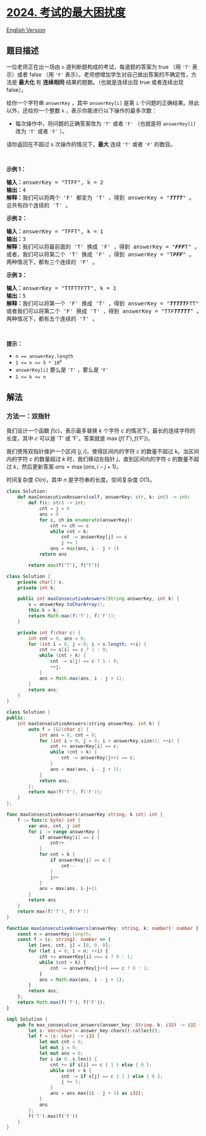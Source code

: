 # [2024. 考试的最大困扰度](https://leetcode.cn/problems/maximize-the-confusion-of-an-exam)

[English Version](/solution/2000-2099/2024.Maximize%20the%20Confusion%20of%20an%20Exam/README_EN.md)

<!-- tags:字符串,二分查找,前缀和,滑动窗口 -->

## 题目描述

<!-- 这里写题目描述 -->

<p>一位老师正在出一场由 <code>n</code>&nbsp;道判断题构成的考试，每道题的答案为 true （用 <code><span style="">'T'</span></code> 表示）或者 false （用 <code>'F'</code>&nbsp;表示）。老师想增加学生对自己做出答案的不确定性，方法是&nbsp;<strong>最大化&nbsp;</strong>有 <strong>连续相同</strong>&nbsp;结果的题数。（也就是连续出现 true 或者连续出现 false）。</p>

<p>给你一个字符串&nbsp;<code>answerKey</code>&nbsp;，其中&nbsp;<code>answerKey[i]</code>&nbsp;是第 <code>i</code>&nbsp;个问题的正确结果。除此以外，还给你一个整数 <code>k</code>&nbsp;，表示你能进行以下操作的最多次数：</p>

<ul>
	<li>每次操作中，将问题的正确答案改为&nbsp;<code>'T'</code> 或者&nbsp;<code>'F'</code>&nbsp;（也就是将 <code>answerKey[i]</code> 改为&nbsp;<code>'T'</code>&nbsp;或者&nbsp;<code>'F'</code>&nbsp;）。</li>
</ul>

<p>请你返回在不超过 <code>k</code>&nbsp;次操作的情况下，<strong>最大</strong>&nbsp;连续 <code>'T'</code>&nbsp;或者 <code>'F'</code>&nbsp;的数目。</p>

<p>&nbsp;</p>

<p><strong>示例 1：</strong></p>

<pre>
<b>输入：</b>answerKey = "TTFF", k = 2
<b>输出：</b>4
<b>解释：</b>我们可以将两个 'F' 都变为 'T' ，得到 answerKey = "<em><strong>TTTT</strong></em>" 。
总共有四个连续的 'T' 。
</pre>

<p><strong>示例 2：</strong></p>

<pre>
<b>输入：</b>answerKey = "TFFT", k = 1
<b>输出：</b>3
<b>解释：</b>我们可以将最前面的 'T' 换成 'F' ，得到 answerKey = "<em><strong>FFF</strong></em>T" 。
或者，我们可以将第二个 'T' 换成 'F' ，得到 answerKey = "T<em><strong>FFF</strong></em>" 。
两种情况下，都有三个连续的 'F' 。
</pre>

<p><strong>示例 3：</strong></p>

<pre>
<b>输入：</b>answerKey = "TTFTTFTT", k = 1
<b>输出：</b>5
<b>解释：</b>我们可以将第一个 'F' 换成 'T' ，得到 answerKey = "<em><strong>TTTTT</strong></em>FTT" 。
或者我们可以将第二个 'F' 换成 'T' ，得到 answerKey = "TTF<em><strong>TTTTT</strong></em>" 。
两种情况下，都有五个连续的 'T' 。
</pre>

<p>&nbsp;</p>

<p><strong>提示：</strong></p>

<ul>
	<li><code>n == answerKey.length</code></li>
	<li><code>1 &lt;= n &lt;= 5 * 10<sup>4</sup></code></li>
	<li><code>answerKey[i]</code>&nbsp;要么是&nbsp;<code>'T'</code> ，要么是&nbsp;<code>'F'</code></li>
	<li><code>1 &lt;= k &lt;= n</code></li>
</ul>

## 解法

### 方法一：双指针

我们设计一个函数 $f(c)$，表示最多替换 $k$ 个字符 $c$ 的情况下，最长的连续字符的长度，其中 $c$ 可以是 'T' 或 'F'。答案就是 $\max(f('T'), f('F'))$。

我们使用双指针维护一个区间 $[j, i]$，使得区间内的字符 $c$ 的数量不超过 $k$。当区间内的字符 $c$ 的数量超过 $k$ 时，我们移动左指针 $j$，直到区间内的字符 $c$ 的数量不超过 $k$，然后更新答案 $ans = \max(ans, i - j + 1)$。

时间复杂度 $O(n)$，其中 $n$ 是字符串的长度。空间复杂度 $O(1)$。

<!-- tabs:start -->

```python
class Solution:
    def maxConsecutiveAnswers(self, answerKey: str, k: int) -> int:
        def f(c: str) -> int:
            cnt = j = 0
            ans = 0
            for i, ch in enumerate(answerKey):
                cnt += ch == c
                while cnt > k:
                    cnt -= answerKey[j] == c
                    j += 1
                ans = max(ans, i - j + 1)
            return ans

        return max(f("T"), f("F"))
```

```java
class Solution {
    private char[] s;
    private int k;

    public int maxConsecutiveAnswers(String answerKey, int k) {
        s = answerKey.toCharArray();
        this.k = k;
        return Math.max(f('T'), f('F'));
    }

    private int f(char c) {
        int cnt = 0, ans = 0;
        for (int i = 0, j = 0; i < s.length; ++i) {
            cnt += s[i] == c ? 1 : 0;
            while (cnt > k) {
                cnt -= s[j] == c ? 1 : 0;
                ++j;
            }
            ans = Math.max(ans, i - j + 1);
        }
        return ans;
    }
}
```

```cpp
class Solution {
public:
    int maxConsecutiveAnswers(string answerKey, int k) {
        auto f = [&](char c) {
            int ans = 0, cnt = 0;
            for (int i = 0, j = 0; i < answerKey.size(); ++i) {
                cnt += answerKey[i] == c;
                while (cnt > k) {
                    cnt -= answerKey[j++] == c;
                }
                ans = max(ans, i - j + 1);
            }
            return ans;
        };
        return max(f('T'), f('F'));
    }
};
```

```go
func maxConsecutiveAnswers(answerKey string, k int) int {
	f := func(c byte) int {
		var ans, cnt, j int
		for i := range answerKey {
			if answerKey[i] == c {
				cnt++
			}
			for cnt > k {
				if answerKey[j] == c {
					cnt--
				}
				j++
			}
			ans = max(ans, i-j+1)
		}
		return ans
	}
	return max(f('T'), f('F'))
}
```

```ts
function maxConsecutiveAnswers(answerKey: string, k: number): number {
    const n = answerKey.length;
    const f = (c: string): number => {
        let [ans, cnt, j] = [0, 0, 0];
        for (let i = 0; i < n; ++i) {
            cnt += answerKey[i] === c ? 0 : 1;
            while (cnt > k) {
                cnt -= answerKey[j++] === c ? 0 : 1;
            }
            ans = Math.max(ans, i - j + 1);
        }
        return ans;
    };
    return Math.max(f('T'), f('F'));
}
```

```rust
impl Solution {
    pub fn max_consecutive_answers(answer_key: String, k: i32) -> i32 {
        let s: Vec<char> = answer_key.chars().collect();
        let f = |c: char| -> i32 {
            let mut cnt = 0;
            let mut j = 0;
            let mut ans = 0;
            for i in 0..s.len() {
                cnt += if s[i] == c { 1 } else { 0 };
                while cnt > k {
                    cnt -= if s[j] == c { 1 } else { 0 };
                    j += 1;
                }
                ans = ans.max((i - j + 1) as i32);
            }
            ans
        };
        f('T').max(f('F'))
    }
}
```

<!-- tabs:end -->

<!-- end -->
